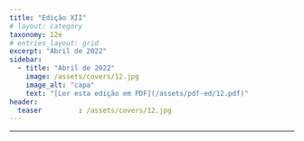 ```yaml
---
title: "Edição XII"
# layout: category
taxonomy: 12e
# entries_layout: grid
excerpt: "Abril de 2022"
sidebar:
  - title: "Abril de 2022"
    image: /assets/covers/12.jpg
    image_alt: "capa"
    text: "[Ler esta edição em PDF](/assets/pdf-ed/12.pdf)"
header:
  teaser         : /assets/covers/12.jpg
---
```


---